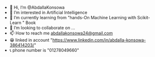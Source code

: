 - 👋 Hi, I’m @AbdallaKonsowa
- 👀 I’m interested in Artificial Intelligence
- 🌱 I’m currently learning from "hands-On Machine Learning with Scikit-Learn " Book
- 💞️ I’m looking to collaborate on ...
- 📫 How to reach me abdallakonsowa24@gmail.com
- 😁 linked in account "https://www.linkedin.com/in/abdalla-konsowa-386414203/"
- 📞 phone number is "01278049660"

<!---
AbdallaKonsowa/AbdallaKonsowa is a ✨ special ✨ repository because its `README.md` (this file) appears on your GitHub profile.
You can click the Preview link to take a look at your changes.
--->
